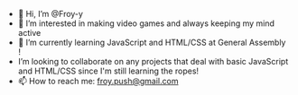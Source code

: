 - 👋 Hi, I’m @Froy-y
- 👀 I’m interested in making video games and always keeping my mind active
- 🌱 I’m currently learning JavaScript and HTML/CSS at General Assembly !
-  I’m looking to collaborate on any projects that deal with basic JavaScript and HTML/CSS since I'm still learning the ropes!
- 📫 How to reach me: froy.push@gmail.com

<!---
Froy-y/Froy-y is a ✨ special ✨ repository because its `README.md` (this file) appears on your GitHub profile.
You can click the Preview link to take a look at your changes.
--->
